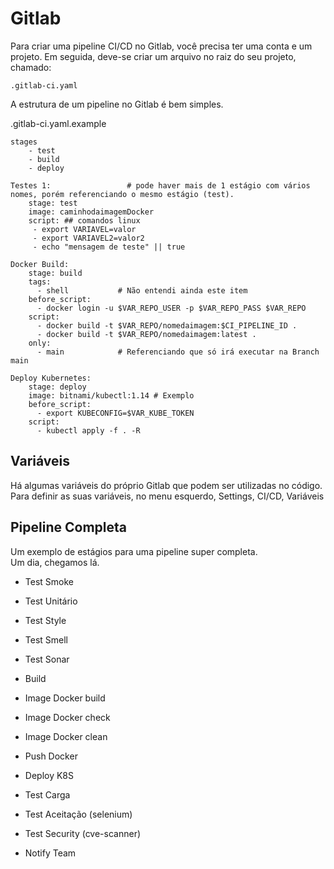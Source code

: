 # Gitlab

Para criar uma pipeline CI/CD no Gitlab, você precisa ter uma conta e um projeto. Em seguida, deve-se criar um arquivo no raiz do seu projeto, chamado:

```
.gitlab-ci.yaml
```

A estrutura de um pipeline no Gitlab é bem simples.

.gitlab-ci.yaml.example
```
stages
    - test
    - build
    - deploy

Testes 1:                 # pode haver mais de 1 estágio com vários nomes, porém referenciando o mesmo estágio (test).
    stage: test
    image: caminhodaimagemDocker
    script: ## comandos linux
     - export VARIAVEL=valor
     - export VARIAVEL2=valor2
     - echo "mensagem de teste" || true

Docker Build:
    stage: build
    tags:
      - shell           # Não entendi ainda este item
    before_script:
      - docker login -u $VAR_REPO_USER -p $VAR_REPO_PASS $VAR_REPO
    script:
      - docker build -t $VAR_REPO/nomedaimagem:$CI_PIPELINE_ID .
      - docker build -t $VAR_REPO/nomedaimagem:latest .
    only:
      - main            # Referenciando que só irá executar na Branch main

Deploy Kubernetes:
    stage: deploy
    image: bitnami/kubectl:1.14 # Exemplo
    before_script:
      - export KUBECONFIG=$VAR_KUBE_TOKEN
    script:
      - kubectl apply -f . -R 

```

## Variáveis

Há algumas variáveis do próprio Gitlab que podem ser utilizadas no código.\
Para definir as suas variáveis, no menu esquerdo, Settings, CI/CD, Variáveis


## Pipeline Completa 

Um exemplo de estágios para uma pipeline super completa.\
Um dia, chegamos lá.

- Test Smoke
- Test Unitário
- Test Style
- Test Smell
- Test Sonar

- Build

- Image Docker build
- Image Docker check
- Image Docker clean

- Push Docker

- Deploy K8S

- Test Carga

- Test Aceitação (selenium)

- Test Security (cve-scanner)

- Notify Team
